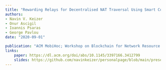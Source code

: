 ```yaml
---
title: "Rewarding Relays for Decentralised NAT Traversal Using Smart Contracts"
authors:
- Navin V. Keizer
- Onur Ascigil
- Ioannis Psaras
- George Pavlou
date: "2020-09-01"

publication: "ACM MobiHoc; Workshop on Blockchain for Network Resource Sharing (BlockNet)"
links:
    paper: https://dl.acm.org/doi/abs/10.1145/3397166.3412799
    slides: https://github.com/navinkeizer/personalpage/blob/main/presentations/BlockNet.pptx
---
```


